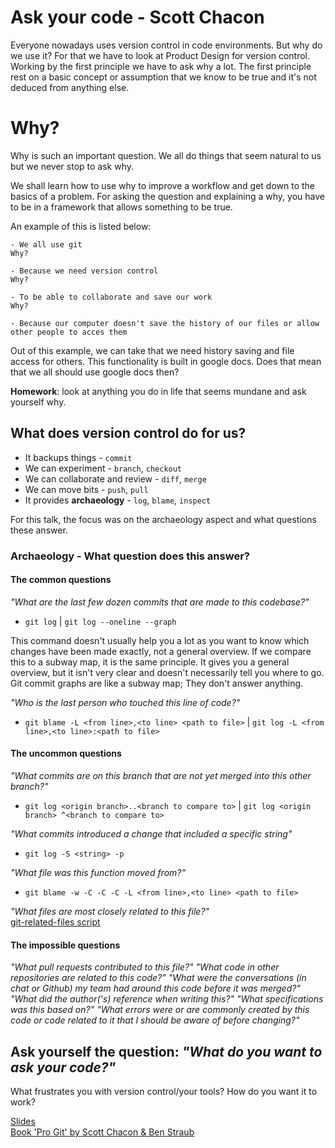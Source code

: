 # Ask your code - Scott Chacon

Everyone nowadays uses version control in code environments. But why do we use it?
For that we have to look at Product Design for version control. Working by the first principle we have to ask why a lot.
The first principle rest on a basic concept or assumption that we know to be true and it's not deduced from anything else.

# Why?
Why is such an important question. We all do things that seem natural to us but we never stop to ask why.

We shall learn how to use why to improve a workflow and get down to the basics of a problem.
For asking the question and explaining a why, you have to be in a framework that allows something to be true.

An example of this is listed below:
```
- We all use git
Why?

- Because we need version control
Why?

- To be able to collaborate and save our work
Why?

- Because our computer doesn't save the history of our files or allow other people to acces them
```
Out of this example, we can take that we need history saving and file access for others. This functionality is built in google docs. Does that mean that we all should use google docs then? 

**Homework**: look at anything you do in life that seems mundane and ask yourself why.


## What does version control do for us?
- It backups things - `commit`
- We can experiment - `branch`, `checkout`
- We can collaborate and review - `diff`, `merge`
- We can move bits - `push`, `pull`
- It provides **archaeology** - `log`, `blame`, `inspect`

For this talk, the focus was on the archaeology aspect and what questions these answer.

### Archaeology - What question does this answer?
#### The common questions

*"What are the last few dozen commits that are made to this codebase?"*
- `git log` | `git log --oneline --graph`

This command doesn't usually help you a lot as you want to know which changes have been made exactly, not a general overview. If we compare this to a subway map, it is the same principle. It gives you a general overview, but it isn't very clear and doesn't necessarily tell you where to go. Git commit graphs are like a subway map; They don't answer anything.

*"Who is the last person who touched this line of code?"*
- `git blame -L <from line>,<to line> <path to file>` | `git log -L <from line>,<to line>:<path to file>`

#### The uncommon questions
*"What commits are on this branch that are not yet merged into this other branch?"*
- `git log <origin branch>..<branch to compare to>` | `git log <origin branch> ^<branch to compare to>`

*"What commits introduced a change that included a specific string"*
- `git log -S <string> -p`

*"What file was this function moved from?"*
- `git blame -w -C -C -C -L <from line>,<to line> <path to file>`

*"What files are most closely related to this file?"*  
[git-related-files script](./git-related-files.sh)

#### The impossible questions
*"What pull requests contributed to this file?"*
*"What code in other repositories are related to this code?"*
*"What were the conversations (in chat or Github) my team had around this code before it was merged?"*
*"What did the author('s) reference when writing this?"*
*"What specifications was this based on?"*
*"What errors were or are commonly created by this code or code related to it that I should be aware of before changing?"*

## Ask yourself the question: *"What do you want to ask your code?"*
What frustrates you with version control/your tools? How do you want it to work?


[Slides](https://speakerdeck.com/schacon/ask-your-code)  
[Book 'Pro Git' by Scott Chacon & Ben Straub](https://git-scm.com/book)